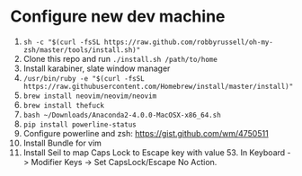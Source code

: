 # Configure new dev machine

1. `sh -c "$(curl -fsSL https://raw.github.com/robbyrussell/oh-my-zsh/master/tools/install.sh)"`
2. Clone this repo and run `./install.sh /path/to/home`
3. Install karabiner, slate window manager
4. `/usr/bin/ruby -e "$(curl -fsSL https://raw.githubusercontent.com/Homebrew/install/master/install)"`
5. `brew install neovim/neovim/neovim`
6. `brew install thefuck`
7. `bash ~/Downloads/Anaconda2-4.0.0-MacOSX-x86_64.sh`
8. `pip install powerline-status`
9. Configure powerline and zsh: https://gist.github.com/wm/4750511
10. Install Bundle for vim
11. Install Seil to map Caps Lock to Escape key with value 53.  In Keyboard -> Modifier Keys -> Set CapsLock/Escape No Action.

	
